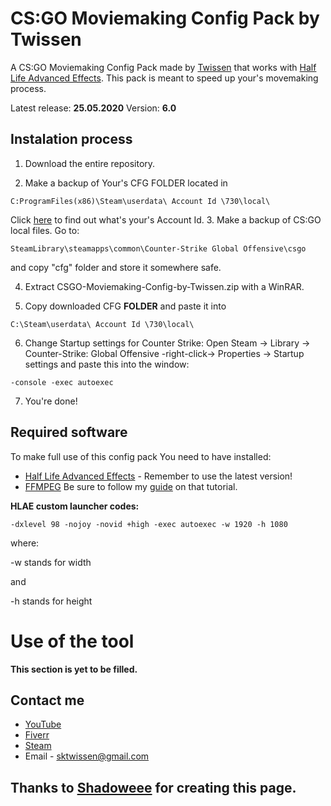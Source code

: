 # CS:GO Moviemaking Config Pack by Twissen
A CS:GO Moviemaking Config Pack made by [Twissen](https://www.youtube.com/channel/UC3bBnCaxlJZImGsoiI8ZbzA) that works with [Half Life Advanced Effects](https://www.advancedfx.org/).
This pack is meant to speed up your's movemaking process.
 
Latest release: **25.05.2020**
Version: **6.0**
 
## Instalation process
1. Download the entire repository.
 
2. Make a backup of Your's CFG FOLDER located in
```
C:ProgramFiles(x86)\Steam\userdata\ Account Id \730\local\
```
Click [here](https://steamid.co/) to find out what's your's Account Id.
3. Make a backup of CS:GO local files. Go to:
```
SteamLibrary\steamapps\common\Counter-Strike Global Offensive\csgo
```
and copy "cfg" folder and store it somewhere safe.
 
4. Extract CSGO-Moviemaking-Config-by-Twissen.zip with a WinRAR.
 
5. Copy downloaded CFG **FOLDER** and paste it into
```
C:\Steam\userdata\ Account Id \730\local\
```
6. Change Startup settings for Counter Strike:
 Open Steam -> Library -> Counter-Strike: Global Offensive -right-click-> Properties -> Startup settings
 and paste this into the window:
```
-console -exec autoexec
```
7. You're done!
 
## Required software
To make full use of this config pack You need to have installed:
* [Half Life Advanced Effects](http://advancedfx.org/) - Remember to use the latest version!
* [FFMPEG](https://ffmpeg.zeranoe.com/builds/)
    Be sure to follow my [guide](https://www.youtube.com/watch?v=VDNgR5AsBXQ) on that tutorial.
 
**HLAE custom launcher codes:**
```
-dxlevel 98 -nojoy -novid +high -exec autoexec -w 1920 -h 1080
```
where:
 
 -w stands for width
 
and
 
 -h stands for height
# Use of the tool
**This section is yet to be filled.**
 
## Contact me
* [YouTube](https://www.youtube.com/channel/UC3bBnCaxlJZImGsoiI8ZbzA)
* [Fiverr](https://www.fiverr.com/twissen/)
* [Steam](https://steamcommunity.com/id/twissen/)
* Email - sktwissen@gmail.com
 
 
 
## Thanks to [Shadoweee](https://youtube.com/c/Shadoweee) for creating this page.